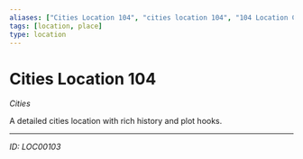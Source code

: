 ```yaml
---
aliases: ["Cities Location 104", "cities location 104", "104 Location Cities"]
tags: [location, place]
type: location
---
```


# Cities Location 104

*Cities*

A detailed cities location with rich history and plot hooks.

---
*ID: LOC00103*